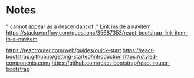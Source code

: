 # Notes

"<a> cannot appear as a descendant of <a>."
Link inside a navitem https://stackoverflow.com/questions/35687353/react-bootstrap-link-item-in-a-navitem

https://reactrouter.com/web/guides/quick-start
https://react-bootstrap.github.io/getting-started/introduction
https://styled-components.com/
https://github.com/react-bootstrap/react-router-bootstrap
